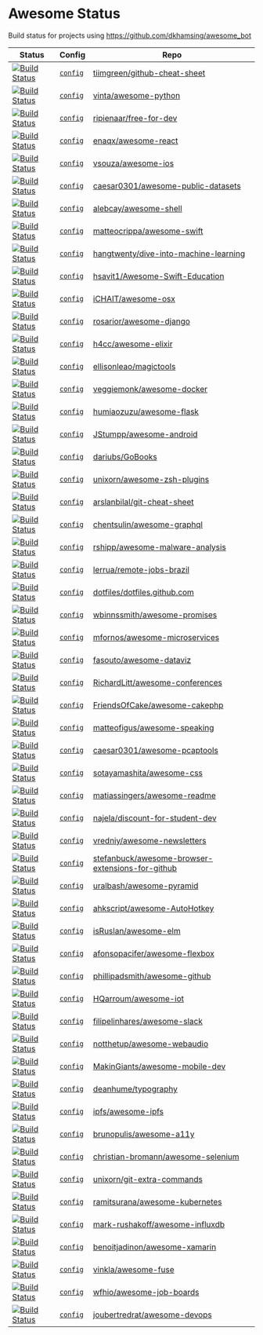 # Awesome Status 

Build status for projects using https://github.com/dkhamsing/awesome_bot 

Status | Config | Repo 
---    | ---    | ---  
[![Build Status](https://travis-ci.org/tiimgreen/github-cheat-sheet.svg?branch=master)](https://travis-ci.org/tiimgreen/github-cheat-sheet) | [`config`](https://github.com/tiimgreen/github-cheat-sheet/blob/master/.travis.yml) | [tiimgreen/github-cheat-sheet](x) | 
[![Build Status](https://travis-ci.org/vinta/awesome-python.svg?branch=master)](https://travis-ci.org/vinta/awesome-python) | [`config`](https://github.com/vinta/awesome-python/blob/master/.travis.yml) | [vinta/awesome-python](x) | 
[![Build Status](https://travis-ci.org/ripienaar/free-for-dev.svg?branch=master)](https://travis-ci.org/ripienaar/free-for-dev) | [`config`](https://github.com/ripienaar/free-for-dev/blob/master/.travis.yml) | [ripienaar/free-for-dev](x) | 
[![Build Status](https://travis-ci.org/enaqx/awesome-react.svg?branch=master)](https://travis-ci.org/enaqx/awesome-react) | [`config`](https://github.com/enaqx/awesome-react/blob/master/.travis.yml) | [enaqx/awesome-react](x) | 
[![Build Status](https://travis-ci.org/vsouza/awesome-ios.svg?branch=master)](https://travis-ci.org/vsouza/awesome-ios) | [`config`](https://github.com/vsouza/awesome-ios/blob/master/.travis.yml) | [vsouza/awesome-ios](x) | 
[![Build Status](https://travis-ci.org/caesar0301/awesome-public-datasets.svg?branch=master)](https://travis-ci.org/caesar0301/awesome-public-datasets) | [`config`](https://github.com/caesar0301/awesome-public-datasets/blob/master/.travis.yml) | [caesar0301/awesome-public-datasets](x) | 
[![Build Status](https://travis-ci.org/alebcay/awesome-shell.svg?branch=master)](https://travis-ci.org/alebcay/awesome-shell) | [`config`](https://github.com/alebcay/awesome-shell/blob/master/.travis.yml) | [alebcay/awesome-shell](x) | 
[![Build Status](https://travis-ci.org/matteocrippa/awesome-swift.svg?branch=master)](https://travis-ci.org/matteocrippa/awesome-swift) | [`config`](https://github.com/matteocrippa/awesome-swift/blob/master/.travis.yml) | [matteocrippa/awesome-swift](x) | 
[![Build Status](https://travis-ci.org/hangtwenty/dive-into-machine-learning.svg?branch=master)](https://travis-ci.org/hangtwenty/dive-into-machine-learning) | [`config`](https://github.com/hangtwenty/dive-into-machine-learning/blob/master/.travis.yml) | [hangtwenty/dive-into-machine-learning](x) | 
[![Build Status](https://travis-ci.org/hsavit1/Awesome-Swift-Education.svg?branch=master)](https://travis-ci.org/hsavit1/Awesome-Swift-Education) | [`config`](https://github.com/hsavit1/Awesome-Swift-Education/blob/master/.travis.yml) | [hsavit1/Awesome-Swift-Education](x) | 
[![Build Status](https://travis-ci.org/iCHAIT/awesome-osx.svg?branch=master)](https://travis-ci.org/iCHAIT/awesome-osx) | [`config`](https://github.com/iCHAIT/awesome-osx/blob/master/.travis.yml) | [iCHAIT/awesome-osx](x) | 
[![Build Status](https://travis-ci.org/rosarior/awesome-django.svg?branch=master)](https://travis-ci.org/rosarior/awesome-django) | [`config`](https://github.com/rosarior/awesome-django/blob/master/.travis.yml) | [rosarior/awesome-django](x) | 
[![Build Status](https://travis-ci.org/h4cc/awesome-elixir.svg?branch=master)](https://travis-ci.org/h4cc/awesome-elixir) | [`config`](https://github.com/h4cc/awesome-elixir/blob/master/.travis.yml) | [h4cc/awesome-elixir](x) | 
[![Build Status](https://travis-ci.org/ellisonleao/magictools.svg?branch=master)](https://travis-ci.org/ellisonleao/magictools) | [`config`](https://github.com/ellisonleao/magictools/blob/master/.travis.yml) | [ellisonleao/magictools](x) | 
[![Build Status](https://travis-ci.org/veggiemonk/awesome-docker.svg?branch=master)](https://travis-ci.org/veggiemonk/awesome-docker) | [`config`](https://github.com/veggiemonk/awesome-docker/blob/master/.travis.yml) | [veggiemonk/awesome-docker](x) | 
[![Build Status](https://travis-ci.org/humiaozuzu/awesome-flask.svg?branch=master)](https://travis-ci.org/humiaozuzu/awesome-flask) | [`config`](https://github.com/humiaozuzu/awesome-flask/blob/master/.travis.yml) | [humiaozuzu/awesome-flask](x) | 
[![Build Status](https://travis-ci.org/JStumpp/awesome-android.svg?branch=master)](https://travis-ci.org/JStumpp/awesome-android) | [`config`](https://github.com/JStumpp/awesome-android/blob/master/.travis.yml) | [JStumpp/awesome-android](x) | 
[![Build Status](https://travis-ci.org/dariubs/GoBooks.svg?branch=master)](https://travis-ci.org/dariubs/GoBooks) | [`config`](https://github.com/dariubs/GoBooks/blob/master/.travis.yml) | [dariubs/GoBooks](x) | 
[![Build Status](https://travis-ci.org/unixorn/awesome-zsh-plugins.svg?branch=master)](https://travis-ci.org/unixorn/awesome-zsh-plugins) | [`config`](https://github.com/unixorn/awesome-zsh-plugins/blob/master/.travis.yml) | [unixorn/awesome-zsh-plugins](x) | 
[![Build Status](https://travis-ci.org/arslanbilal/git-cheat-sheet.svg?branch=master)](https://travis-ci.org/arslanbilal/git-cheat-sheet) | [`config`](https://github.com/arslanbilal/git-cheat-sheet/blob/master/.travis.yml) | [arslanbilal/git-cheat-sheet](x) | 
[![Build Status](https://travis-ci.org/chentsulin/awesome-graphql.svg?branch=master)](https://travis-ci.org/chentsulin/awesome-graphql) | [`config`](https://github.com/chentsulin/awesome-graphql/blob/master/.travis.yml) | [chentsulin/awesome-graphql](x) | 
[![Build Status](https://travis-ci.org/rshipp/awesome-malware-analysis.svg?branch=master)](https://travis-ci.org/rshipp/awesome-malware-analysis) | [`config`](https://github.com/rshipp/awesome-malware-analysis/blob/master/.travis.yml) | [rshipp/awesome-malware-analysis](x) | 
[![Build Status](https://travis-ci.org/lerrua/remote-jobs-brazil.svg?branch=master)](https://travis-ci.org/lerrua/remote-jobs-brazil) | [`config`](https://github.com/lerrua/remote-jobs-brazil/blob/master/.travis.yml) | [lerrua/remote-jobs-brazil](x) | 
[![Build Status](https://travis-ci.org/dotfiles/dotfiles.github.com.svg?branch=master)](https://travis-ci.org/dotfiles/dotfiles.github.com) | [`config`](https://github.com/dotfiles/dotfiles.github.com/blob/master/.travis.yml) | [dotfiles/dotfiles.github.com](x) | 
[![Build Status](https://travis-ci.org/wbinnssmith/awesome-promises.svg?branch=master)](https://travis-ci.org/wbinnssmith/awesome-promises) | [`config`](https://github.com/wbinnssmith/awesome-promises/blob/master/.travis.yml) | [wbinnssmith/awesome-promises](x) | 
[![Build Status](https://travis-ci.org/mfornos/awesome-microservices.svg?branch=master)](https://travis-ci.org/mfornos/awesome-microservices) | [`config`](https://github.com/mfornos/awesome-microservices/blob/master/.travis.yml) | [mfornos/awesome-microservices](x) | 
[![Build Status](https://travis-ci.org/fasouto/awesome-dataviz.svg?branch=master)](https://travis-ci.org/fasouto/awesome-dataviz) | [`config`](https://github.com/fasouto/awesome-dataviz/blob/master/.travis.yml) | [fasouto/awesome-dataviz](x) | 
[![Build Status](https://travis-ci.org/RichardLitt/awesome-conferences.svg?branch=master)](https://travis-ci.org/RichardLitt/awesome-conferences) | [`config`](https://github.com/RichardLitt/awesome-conferences/blob/master/.travis.yml) | [RichardLitt/awesome-conferences](x) | 
[![Build Status](https://travis-ci.org/FriendsOfCake/awesome-cakephp.svg?branch=master)](https://travis-ci.org/FriendsOfCake/awesome-cakephp) | [`config`](https://github.com/FriendsOfCake/awesome-cakephp/blob/master/.travis.yml) | [FriendsOfCake/awesome-cakephp](x) | 
[![Build Status](https://travis-ci.org/matteofigus/awesome-speaking.svg?branch=master)](https://travis-ci.org/matteofigus/awesome-speaking) | [`config`](https://github.com/matteofigus/awesome-speaking/blob/master/.travis.yml) | [matteofigus/awesome-speaking](x) | 
[![Build Status](https://travis-ci.org/caesar0301/awesome-pcaptools.svg?branch=master)](https://travis-ci.org/caesar0301/awesome-pcaptools) | [`config`](https://github.com/caesar0301/awesome-pcaptools/blob/master/.travis.yml) | [caesar0301/awesome-pcaptools](x) | 
[![Build Status](https://travis-ci.org/sotayamashita/awesome-css.svg?branch=master)](https://travis-ci.org/sotayamashita/awesome-css) | [`config`](https://github.com/sotayamashita/awesome-css/blob/master/.travis.yml) | [sotayamashita/awesome-css](x) | 
[![Build Status](https://travis-ci.org/matiassingers/awesome-readme.svg?branch=master)](https://travis-ci.org/matiassingers/awesome-readme) | [`config`](https://github.com/matiassingers/awesome-readme/blob/master/.travis.yml) | [matiassingers/awesome-readme](x) | 
[![Build Status](https://travis-ci.org/najela/discount-for-student-dev.svg?branch=master)](https://travis-ci.org/najela/discount-for-student-dev) | [`config`](https://github.com/najela/discount-for-student-dev/blob/master/.travis.yml) | [najela/discount-for-student-dev](x) | 
[![Build Status](https://travis-ci.org/vredniy/awesome-newsletters.svg?branch=master)](https://travis-ci.org/vredniy/awesome-newsletters) | [`config`](https://github.com/vredniy/awesome-newsletters/blob/master/.travis.yml) | [vredniy/awesome-newsletters](x) | 
[![Build Status](https://travis-ci.org/stefanbuck/awesome-browser-extensions-for-github.svg?branch=master)](https://travis-ci.org/stefanbuck/awesome-browser-extensions-for-github) | [`config`](https://github.com/stefanbuck/awesome-browser-extensions-for-github/blob/master/.travis.yml) | [stefanbuck/awesome-browser-extensions-for-github](x) | 
[![Build Status](https://travis-ci.org/uralbash/awesome-pyramid.svg?branch=master)](https://travis-ci.org/uralbash/awesome-pyramid) | [`config`](https://github.com/uralbash/awesome-pyramid/blob/master/.travis.yml) | [uralbash/awesome-pyramid](x) | 
[![Build Status](https://travis-ci.org/ahkscript/awesome-AutoHotkey.svg?branch=master)](https://travis-ci.org/ahkscript/awesome-AutoHotkey) | [`config`](https://github.com/ahkscript/awesome-AutoHotkey/blob/master/.travis.yml) | [ahkscript/awesome-AutoHotkey](x) | 
[![Build Status](https://travis-ci.org/isRuslan/awesome-elm.svg?branch=master)](https://travis-ci.org/isRuslan/awesome-elm) | [`config`](https://github.com/isRuslan/awesome-elm/blob/master/.travis.yml) | [isRuslan/awesome-elm](x) | 
[![Build Status](https://travis-ci.org/afonsopacifer/awesome-flexbox.svg?branch=master)](https://travis-ci.org/afonsopacifer/awesome-flexbox) | [`config`](https://github.com/afonsopacifer/awesome-flexbox/blob/master/.travis.yml) | [afonsopacifer/awesome-flexbox](x) | 
[![Build Status](https://travis-ci.org/phillipadsmith/awesome-github.svg?branch=master)](https://travis-ci.org/phillipadsmith/awesome-github) | [`config`](https://github.com/phillipadsmith/awesome-github/blob/master/.travis.yml) | [phillipadsmith/awesome-github](x) | 
[![Build Status](https://travis-ci.org/HQarroum/awesome-iot.svg?branch=master)](https://travis-ci.org/HQarroum/awesome-iot) | [`config`](https://github.com/HQarroum/awesome-iot/blob/master/.travis.yml) | [HQarroum/awesome-iot](x) | 
[![Build Status](https://travis-ci.org/filipelinhares/awesome-slack.svg?branch=master)](https://travis-ci.org/filipelinhares/awesome-slack) | [`config`](https://github.com/filipelinhares/awesome-slack/blob/master/.travis.yml) | [filipelinhares/awesome-slack](x) | 
[![Build Status](https://travis-ci.org/notthetup/awesome-webaudio.svg?branch=master)](https://travis-ci.org/notthetup/awesome-webaudio) | [`config`](https://github.com/notthetup/awesome-webaudio/blob/master/.travis.yml) | [notthetup/awesome-webaudio](x) | 
[![Build Status](https://travis-ci.org/MakinGiants/awesome-mobile-dev.svg?branch=master)](https://travis-ci.org/MakinGiants/awesome-mobile-dev) | [`config`](https://github.com/MakinGiants/awesome-mobile-dev/blob/master/.travis.yml) | [MakinGiants/awesome-mobile-dev](x) | 
[![Build Status](https://travis-ci.org/deanhume/typography.svg?branch=master)](https://travis-ci.org/deanhume/typography) | [`config`](https://github.com/deanhume/typography/blob/master/.travis.yml) | [deanhume/typography](x) | 
[![Build Status](https://travis-ci.org/ipfs/awesome-ipfs.svg?branch=master)](https://travis-ci.org/ipfs/awesome-ipfs) | [`config`](https://github.com/ipfs/awesome-ipfs/blob/master/.travis.yml) | [ipfs/awesome-ipfs](x) | 
[![Build Status](https://travis-ci.org/brunopulis/awesome-a11y.svg?branch=master)](https://travis-ci.org/brunopulis/awesome-a11y) | [`config`](https://github.com/brunopulis/awesome-a11y/blob/master/.travis.yml) | [brunopulis/awesome-a11y](x) | 
[![Build Status](https://travis-ci.org/christian-bromann/awesome-selenium.svg?branch=master)](https://travis-ci.org/christian-bromann/awesome-selenium) | [`config`](https://github.com/christian-bromann/awesome-selenium/blob/master/.travis.yml) | [christian-bromann/awesome-selenium](x) | 
[![Build Status](https://travis-ci.org/unixorn/git-extra-commands.svg?branch=master)](https://travis-ci.org/unixorn/git-extra-commands) | [`config`](https://github.com/unixorn/git-extra-commands/blob/master/.travis.yml) | [unixorn/git-extra-commands](x) | 
[![Build Status](https://travis-ci.org/ramitsurana/awesome-kubernetes.svg?branch=master)](https://travis-ci.org/ramitsurana/awesome-kubernetes) | [`config`](https://github.com/ramitsurana/awesome-kubernetes/blob/master/.travis.yml) | [ramitsurana/awesome-kubernetes](x) | 
[![Build Status](https://travis-ci.org/mark-rushakoff/awesome-influxdb.svg?branch=master)](https://travis-ci.org/mark-rushakoff/awesome-influxdb) | [`config`](https://github.com/mark-rushakoff/awesome-influxdb/blob/master/.travis.yml) | [mark-rushakoff/awesome-influxdb](x) | 
[![Build Status](https://travis-ci.org/benoitjadinon/awesome-xamarin.svg?branch=master)](https://travis-ci.org/benoitjadinon/awesome-xamarin) | [`config`](https://github.com/benoitjadinon/awesome-xamarin/blob/master/.travis.yml) | [benoitjadinon/awesome-xamarin](x) | 
[![Build Status](https://travis-ci.org/vinkla/awesome-fuse.svg?branch=master)](https://travis-ci.org/vinkla/awesome-fuse) | [`config`](https://github.com/vinkla/awesome-fuse/blob/master/.travis.yml) | [vinkla/awesome-fuse](x) | 
[![Build Status](https://travis-ci.org/wfhio/awesome-job-boards.svg?branch=master)](https://travis-ci.org/wfhio/awesome-job-boards) | [`config`](https://github.com/wfhio/awesome-job-boards/blob/master/.travis.yml) | [wfhio/awesome-job-boards](x) | 
[![Build Status](https://travis-ci.org/joubertredrat/awesome-devops.svg?branch=master)](https://travis-ci.org/joubertredrat/awesome-devops) | [`config`](https://github.com/joubertredrat/awesome-devops/blob/master/.travis.yml) | [joubertredrat/awesome-devops](x) | 